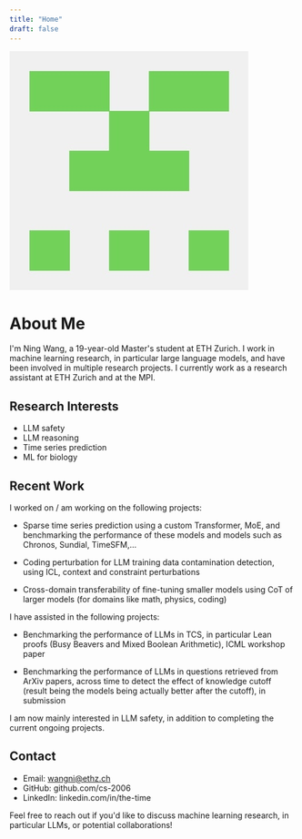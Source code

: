 ```yaml
---
title: "Home"
draft: false
---
```


<div id="about-me-photo">
<img src="/static/96168057.jpg" alt="Ning Wang">
</div>

# About Me

I'm Ning Wang, a 19-year-old Master's student at ETH Zurich.
I work in machine learning research, in particular large language models, and have been involved in multiple research projects. I currently work as a research assistant at ETH Zurich and at the MPI. 

## Research Interests

- LLM safety
- LLM reasoning
- Time series prediction
- ML for biology

## Recent Work

I worked on / am working on the following projects:

- Sparse time series prediction using a custom Transformer, MoE, and benchmarking the performance of these models and models such as Chronos, Sundial, TimeSFM,...

- Coding perturbation for LLM training data contamination detection, using ICL, context and constraint perturbations
  
- Cross-domain transferability of fine-tuning smaller models using CoT of larger models (for domains like math, physics, coding)
  
I have assisted in the following projects:

- Benchmarking the performance of LLMs in TCS, in particular Lean proofs (Busy Beavers and Mixed Boolean Arithmetic), ICML workshop paper
  
- Benchmarking the performance of LLMs in questions retrieved from ArXiv papers, across time to detect the effect of knowledge cutoff (result being the models being actually better after the cutoff), in submission
  
I am now mainly interested in LLM safety, in addition to completing the current ongoing projects. 

## Contact

- Email: wangni@ethz.ch
- GitHub: github.com/cs-2006
- LinkedIn: linkedin.com/in/the-time

Feel free to reach out if you'd like to discuss machine learning research, in particular LLMs, or potential collaborations!


